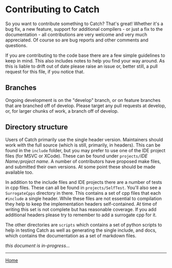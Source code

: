 # Contributing to Catch

So you want to contribute something to Catch? That's great! Whether it's a bug fix, a new feature, support for additional compilers - or just a fix to the documentation - all contributions are very welcome and very much appreciated. Of course so are bug reports and other comments and questions.

If you are contributing to the code base there are a few simple guidelines to keep in mind. This also includes notes to help you find your way around. As this is liable to drift out of date please raise an issue or, better still, a pull request for this file, if you notice that.

## Branches

Ongoing development is on the "develop" branch, or on feature branches that are branched off of develop. Please target any pull requests at develop, or, for larger chunks of work, a branch off of develop.

## Directory structure

Users of Catch primarily use the single header version. Maintainers should work with the full source (which is still, primarily, in headers). This can be found in the ```include``` folder, but you may prefer to use one of the IDE project files (for MSVC or XCode). These can be found under ```projects/```*IDE Name*```/```*project name*. A number of contributors have proposed make files, and submitted their own versions. At some point these should be made available too. 

In addition to the include files and IDE projects there are a number of tests in cpp files. These can all be found in ```projects/SelfTest```. You'll also see a ```SurrogateCpps``` directory in there. This contains a set of cpp files that each ```#include``` a single header. While these files are not essential to compilation they help to keep the implementation headers self-contained. At time of writing this set is not complete but has reasonable coverage. If you add additional headers please try to remember to add a surrogate cpp for it.

The other directories are ```scripts``` which contains a set of python scripts to help in testing Catch as well as generating the single include, and docs, which contains the documentation as a set of markdown files.

 *this document is in-progress...*

---

[Home](Readme.md)